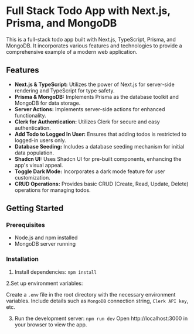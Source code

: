 # Full Stack Todo App with Next.js, Prisma, and MongoDB

This is a full-stack todo app built with Next.js, TypeScript, Prisma, and MongoDB. It incorporates various features and technologies to provide a comprehensive example of a modern web application.

## Features

- **Next.js & TypeScript:** Utilizes the power of Next.js for server-side rendering and TypeScript for type safety.
- **Prisma & MongoDB:** Implements Prisma as the database toolkit and MongoDB for data storage.
- **Server Actions:** Implements server-side actions for enhanced functionality.
- **Clerk for Authentication:** Utilizes Clerk for secure and easy authentication.
- **Add Todo to Logged In User:** Ensures that adding todos is restricted to logged-in users only.
- **Database Seeding:** Includes a database seeding mechanism for initial data population.
- **Shadcn UI:** Uses Shadcn UI for pre-built components, enhancing the app's visual appeal.
- **Toggle Dark Mode:** Incorporates a dark mode feature for user customization.
- **CRUD Operations:** Provides basic CRUD (Create, Read, Update, Delete) operations for managing todos.

## Getting Started

### Prerequisites

- Node.js and npm installed
- MongoDB server running

### Installation


1. Install dependencies:
   `npm install`
   
2.Set up environment variables:

   Create a `.env` file in the root directory with the necessary environment variables. Include details such as `MongoDB` connection string, `Clerk API key`, etc.

3. Run the development server:
   `npm run dev`
   Open http://localhost:3000 in your browser to view the app.
